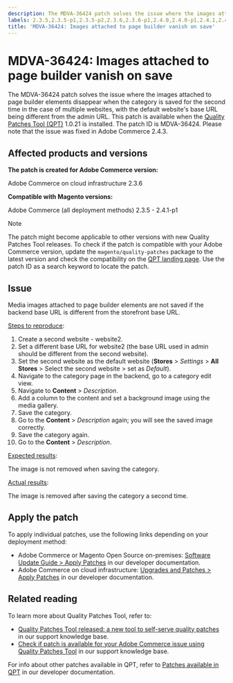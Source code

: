 ```yaml
---
description: The MDVA-36424 patch solves the issue where the images attached to page builder elements disappear when the category is saved for the second time in the case of multiple websites, with the default website's base URL being different from the admin URL. This patch is available when the [Quality Patches Tool (QPT)](https://support.magento.com/hc/en-us/articles/360047139492) 1.0.21 is installed. The patch ID is MDVA-36424. Please note that the issue was fixed in Adobe Commerce 2.4.3.
labels: 2.3.5,2.3.5-p1,2.3.5-p2,2.3.6,2.3.6-p1,2.4.0,2.4.0-p1,2.4.1,2.4.1-p1,QPT 1.0.21,QPT patches,Magento Commerce,Magento Commerce Cloud,URL,content,images,save,support tools,Adobe Commerce,cloud infrastructure,on-premises
title: 'MDVA-36424: Images attached to page builder vanish on save'
---
```


# MDVA-36424: Images attached to page builder vanish on save

The MDVA-36424 patch solves the issue where the images attached to page builder elements disappear when the category is saved for the second time in the case of multiple websites, with the default website's base URL being different from the admin URL. This patch is available when the [Quality Patches Tool (QPT)](https://support.magento.com/hc/en-us/articles/360047139492) 1.0.21 is installed. The patch ID is MDVA-36424. Please note that the issue was fixed in Adobe Commerce 2.4.3.

## Affected products and versions

**The patch is created for Adobe Commerce version:**

Adobe Commerce on cloud infrastructure 2.3.6

**Compatible with Magento versions:**

Adobe Commerce (all deployment methods) 2.3.5 - 2.4.1-p1

>[!NOTE]
>
>The patch might become applicable to other versions with new Quality Patches Tool releases. To check if the patch is compatible with your Adobe Commerce version, update the `magento/quality-patches` package to the latest version and check the compatibility on the [QPT landing page](https://devdocs.magento.com/quality-patches/tool.html#patch-grid). Use the patch ID as a search keyword to locate the patch.

## Issue

Media images attached to page builder elements are not saved if the backend base URL is different from the storefront base URL.

<u>Steps to reproduce</u>:

1. Create a second website - website2.
1. Set a different base URL for website2 (the base URL used in admin should be different from the second website).
1. Set the second website as the default website (**Stores** > *Settings* > **All Stores** > Select the second website > set as *Default*).
1. Navigate to the category page in the backend, go to a category edit view.
1. Navigate to **Content** > *Description*.
1. Add a column to the content and set a background image using the media gallery.
1. Save the category.
1. Go to the **Content** > *Description* again; you will see the saved image correctly.
1. Save the category again.
1. Go to the **Content** > *Description*.

<u>Expected results</u>:

The image is not removed when saving the category.

<u>Actual results</u>:

The image is removed after saving the category a second time.

## Apply the patch

To apply individual patches, use the following links depending on your deployment method:

* Adobe Commerce or Magento Open Source on-premises: [Software Update Guide > Apply Patches](https://devdocs.magento.com/guides/v2.4/comp-mgr/patching/mqp.html) in our developer documentation.
* Adobe Commerce on cloud infrastructure: [Upgrades and Patches > Apply Patches](https://devdocs.magento.com/cloud/project/project-patch.html) in our developer documentation.

## Related reading

To learn more about Quality Patches Tool, refer to:

* [Quality Patches Tool released: a new tool to self-serve quality patches](https://support.magento.com/hc/en-us/articles/360047139492) in our support knowledge base.
* [Check if patch is available for your Adobe Commerce issue using Quality Patches Tool](https://support.magento.com/hc/en-us/articles/360047125252) in our support knowledge base.

For info about other patches available in QPT, refer to [Patches available in QPT](https://devdocs.magento.com/quality-patches/tool.html#patch-grid) in our developer documentation.